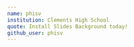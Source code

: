 ```yaml
---
name: phisv
institution: Clements High School
quote: Install Slides Background today!
github_user: phisv
---
```

